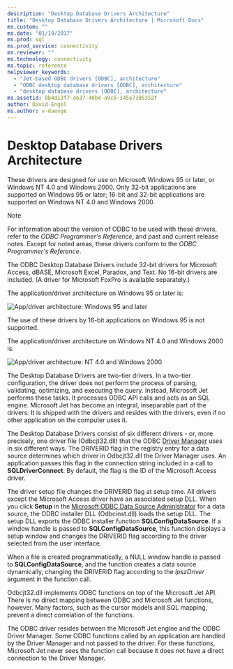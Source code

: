 ```yaml
---
description: "Desktop Database Drivers Architecture"
title: "Desktop Database Drivers Architecture | Microsoft Docs"
ms.custom: ""
ms.date: "01/19/2017"
ms.prod: sql
ms.prod_service: connectivity
ms.reviewer: ""
ms.technology: connectivity
ms.topic: reference
helpviewer_keywords: 
  - "Jet-based ODBC drivers [ODBC], architecture"
  - "ODBC desktop database drivers [ODBC], architecture"
  - "desktop database drivers [ODBC], architecture"
ms.assetid: 8b4d13f7-ab37-40b4-a9c6-145e7385352f
author: David-Engel
ms.author: v-daenge
---
```

# Desktop Database Drivers Architecture
These drivers are designed for use on Microsoft Windows 95 or later, or Windows NT 4.0 and Windows 2000. Only 32-bit applications are supported on Windows 95 or later; 16-bit and 32-bit applications are supported on Windows NT 4.0 and Windows 2000.  
  
> [!NOTE]  
>  For information about the version of ODBC to be used with these drivers, refer to the *ODBC Programmer's Reference*, and past and current release notes. Except for noted areas, these drivers conform to the *ODBC Programmer's Reference*.  
  
 The ODBC Desktop Database Drivers include 32-bit drivers for Microsoft Access, dBASE, Microsoft Excel, Paradox, and Text. No 16-bit drivers are included. (A driver for Microsoft FoxPro is available separately.)  
  
 The application/driver architecture on Windows 95 or later is:  
  
 ![App&#47;driver architecture: Windows 95 and later](../../odbc/microsoft/media/odbcjetarch1.gif "ODBCJetArch1")  
  
 The use of these drivers by 16-bit applications on Windows 95 is not supported.  
  
 The application/driver architecture on Windows NT 4.0 and Windows 2000 is:  
  
 ![App&#47;driver architecture: NT 4.0 and Windows 2000](../../odbc/microsoft/media/odbcjetarch2.gif "ODBCJetArch2")  
  
 The Desktop Database Drivers are two-tier drivers. In a two-tier configuration, the driver does not perform the process of parsing, validating, optimizing, and executing the query. Instead, Microsoft Jet performs these tasks. It processes ODBC API calls and acts as an SQL engine. Microsoft Jet has become an integral, inseparable part of the drivers: It is shipped with the drivers and resides with the drivers, even if no other application on the computer uses it.  
  
 The Desktop Database Drivers consist of six different drivers - or, more precisely, one driver file (Odbcjt32.dll) that the ODBC [Driver Manager](../../odbc/reference/the-driver-manager.md) uses in six different ways. The DRIVERID flag in the registry entry for a data source determines which driver in Odbcjt32.dll the Driver Manager uses. An application passes this flag in the connection string included in a call to **SQLDriverConnect**. By default, the flag is the ID of the Microsoft Access driver.  
  
 The driver setup file changes the DRIVERID flag at setup time. All drivers except the Microsoft Access driver have an associated setup DLL. When you click **Setup** in the [Microsoft ODBC Data Source Administrator](../../odbc/admin/odbc-data-source-administrator.md) for a data source, the ODBC installer DLL (Odbcinst.dll) loads the setup DLL. The setup DLL exports the ODBC installer function **SQLConfigDataSource**. If a window handle is passed to **SQLConfigDataSource**, this function displays a setup window and changes the DRIVERID flag according to the driver selected from the user interface.  
  
 When a file is created programmatically, a NULL window handle is passed to **SQLConfigDataSource**, and the function creates a data source dynamically, changing the DRIVERID flag according to the *lpszDriver* argument in the function call.  
  
 Odbcjt32.dll implements ODBC functions on top of the Microsoft Jet API. There is no direct mapping between ODBC and Microsoft Jet functions, however. Many factors, such as the cursor models and SQL mapping, prevent a direct correlation of the functions.  
  
 The ODBC driver resides between the Microsoft Jet engine and the ODBC Driver Manager. Some ODBC functions called by an application are handled by the Driver Manager and not passed to the driver. For these functions, Microsoft Jet never sees the function call because it does not have a direct connection to the Driver Manager.
